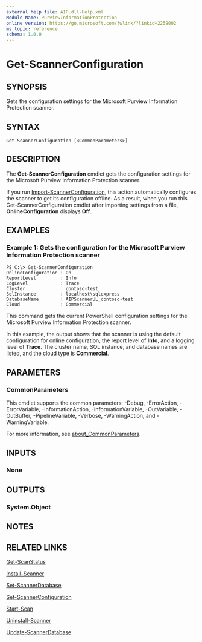 ```yaml
---
external help file: AIP.dll-Help.xml
Module Name: PurviewInformationProtection
online version: https://go.microsoft.com/fwlink/?linkid=2259002
ms.topic: reference
schema: 1.0.0
---
```


# Get-ScannerConfiguration

## SYNOPSIS
Gets the configuration settings for the Microsoft Purview Information Protection scanner.

## SYNTAX

```
Get-ScannerConfiguration [<CommonParameters>]
```

## DESCRIPTION
The **Get-ScannerConfiguration** cmdlet gets the configuration settings for the Microsoft Purview Information Protection scanner.

If you run [Import-ScannerConfiguration](./Import-ScannerConfiguration.md), this action automatically configures the scanner to get its configuration offline. As a result, when you run this Get-ScannerConfiguration cmdlet after importing settings from a file, **OnlineConfiguration** displays **Off**. 


## EXAMPLES

### Example 1: Gets the configuration for the Microsoft Purview Information Protection scanner
```
PS C:\> Get-ScannerConfiguration
OnlineConfiguration : On
ReportLevel         : Info
LogLevel            : Trace
Cluster             : contoso-test
SqlInstance         : localhost\sqlexpress
DatabaseName        : AIPScannerUL_contoso-test
Cloud               : Commercial
```

This command gets the current PowerShell configuration settings for the Microsoft Purview Information Protection scanner. 

In this example, the output shows that the scanner is using the default configuration for online configuration, the report level of **Info**, and a logging level of **Trace**. The cluster name, SQL instance, and database names are listed, and the cloud type is **Commercial**.



## PARAMETERS

### CommonParameters
This cmdlet supports the common parameters: -Debug, -ErrorAction, -ErrorVariable, -InformationAction, -InformationVariable, -OutVariable, -OutBuffer, -PipelineVariable, -Verbose, -WarningAction, and -WarningVariable.

For more information, see [about_CommonParameters](/powershell/module/microsoft.powershell.core/about/about_commonparameters).

## INPUTS

### None

## OUTPUTS

### System.Object

## NOTES

## RELATED LINKS

[Get-ScanStatus](Get-ScanStatus.md)

[Install-Scanner](Install-Scanner.md)

[Set-ScannerDatabase](Set-ScannerDatabase.md)

[Set-ScannerConfiguration](Set-ScannerConfiguration.md)

[Start-Scan](Start-Scan.md)

[Uninstall-Scanner](Uninstall-Scanner.md)

[Update-ScannerDatabase](Update-ScannerDatabase.md)